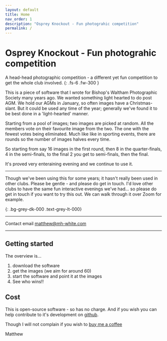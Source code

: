 ```yaml
---
layout: default
title: Home
nav_order: 1
description: "Osprey Knockout - Fun photograhic competition"
permalink: /
---
```


# Osprey Knockout - Fun photograhic competition

A head-head photographic competition - a different yet fun competition to get the whole club involved.
{: .fs-6 .fw-300 }

This is a piece of software that I wrote for Bishop's Waltham Photographic Society many years ago. We wanted something light hearted to do post AGM.  We hold our AGMs in January, so often images have a Christmas-slant.  But it could be used any time of the year; generally we've found it to be best done in a 'light-hearted' manner.

Starting from a pool of images; two images are picked at random.  All the members vote on their favourite image from the two. The one with the fewest votes being eliminated. Much like like in sporting events, there are rounds so the number of images halves every time.

So starting from say 16 images in the first round, then 8 in the quarter-finals, 4 in the semi-finals, to the final 2 you get to semi-finals, then the final. 

It's proved very enteraining evening and we continue to use it.

---

Though we've been using this for some years; it hasn't really been used in other clubs. Please be gentle - and please do get in touch.  I'd love other clubs to have the same fun interactive evenings we've had... so please do get in touch if you want to try this out. We can walk through it over Zoom for example.

{: .bg-grey-dk-000 .text-grey-lt-000}

---
  
Contact email  matthew@mh-white.com

---

## Getting started

The overview is...

1. download the software
2. get the images (we aim for around 60)
3. start the software and point it at the images
4. See who wins!!

## Cost

This is open-source software - so has no charge.  And if you wish you can help contribute to it's development on [github](https://github.com/osprey-photo/osprey-knockout).

Though I will not complain if you wish to [buy me a coffee](https://www.buymeacoffee.com/calanais)

Matthew

